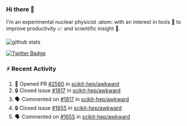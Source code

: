 ### Hi there 👋 

I'm an experimental nuclear physicist :atom: with an interest in tools :wrench: to improve productivity :chart_with_upwards_trend: and scientific insight :telescope:.

![github stats](https://github-readme-stats.vercel.app/api?username=agoose77&show_icons=true&hide_rank=true&hide_title=true&bg_color=30,e76445,904e95&text_color=efe3ec&icon_color=efe3ec)
<!--
**agoose77/agoose77** is a ✨ _special_ ✨ repository because its `README.md` (this file) appears on your GitHub profile.

Here are some ideas to get you started:

- 🔭 I’m currently working on ...
- 🌱 I’m currently learning ...
- 👯 I’m looking to collaborate on ...
- 🤔 I’m looking for help with ...
- 💬 Ask me about ...
- 📫 How to reach me: ...
- 😄 Pronouns: ...
- ⚡ Fun fact: ...
-->

[![Twitter Badge](https://img.shields.io/twitter/follow/agoose77?style=flat-square&logo=Twitter&logoColor=white&color=cornflowerblue)](https://twitter.com/agoose77)

### :zap: Recent Activity

<!--START_SECTION:activity-->
1. 💪 Opened PR [#2560](https://github.com/scikit-hep/awkward/pull/2560) in [scikit-hep/awkward](https://github.com/scikit-hep/awkward)
2. 🔒 Closed issue [#1817](https://github.com/scikit-hep/awkward/issues/1817) in [scikit-hep/awkward](https://github.com/scikit-hep/awkward)
3. 🗣 Commented on [#1817](https://github.com/scikit-hep/awkward/issues/1817) in [scikit-hep/awkward](https://github.com/scikit-hep/awkward)
4. 🔒 Closed issue [#1655](https://github.com/scikit-hep/awkward/issues/1655) in [scikit-hep/awkward](https://github.com/scikit-hep/awkward)
5. 🗣 Commented on [#1655](https://github.com/scikit-hep/awkward/issues/1655) in [scikit-hep/awkward](https://github.com/scikit-hep/awkward)
<!--END_SECTION:activity-->
